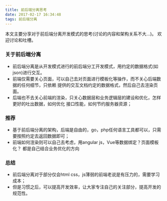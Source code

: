 ```yaml
---
title: 前后端分离思考
date: 2017-02-17 16:34:48
tags: 前后端分离
---
```

本文主要分享对于前后端分离开发模式的思考(讨论的内容和架构关系不大…)。
欢迎讨论和吐槽。

### 关于前后端分离
- 前后端分离是从开发模式进行的前后端分工开发模式，用约定的数据格式(如json)进行交互。
- 前端仅需要关心页面，可以自己去对页面进行模板化等操作，而不关心后端数据的任何细节，只依赖
提供的交互文档约定的数据格式，然后自己去渲染页面。
- 后端也不去关心前端的渲染，只关心数据层和业务逻辑层的建设和优化，怎样更好的吐出数据，如何优化
接口性能，如何节约服务器资源；
### 推荐
- 基于前后端分离的架构，后端是自由的，go，php任何语言工具都可以，只需要按照约定去返回数据即可；
- 前端如何渲染则可以自己去考虑，用angular js，Vue等数据绑定？页面模板化？ 都是自己结合业务优化的方向
###  总结
- 前后端分离对于部分仅会html css，js薄弱的前端老说是有压力的，需要学习成本；
- 但是习惯之后，可以提高开发效率，让大家专注自己的关注部分，提高开发的规范性。